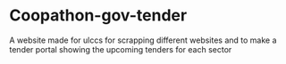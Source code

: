 # Coopathon-gov-tender
A website made for ulccs for scrapping different websites and to make a tender portal showing the upcoming tenders for each sector
